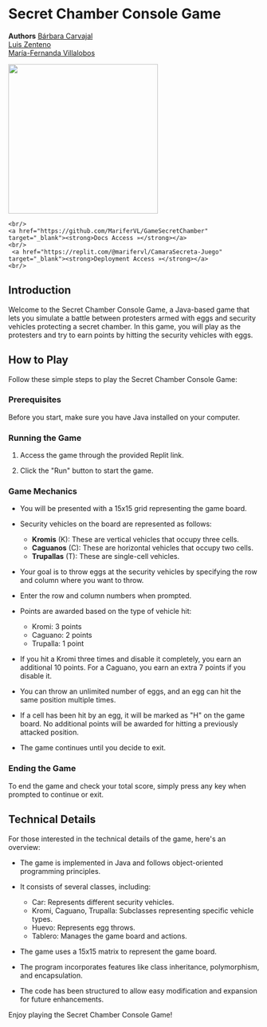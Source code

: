 # Secret Chamber Console Game

 <b>Authors</b>
  [Bárbara Carvajal](https://github.com/BarbaraCarvajal)
<br />
[Luis Zenteno](https://github.com/LuisZentenxx)
<br />
[María-Fernanda Villalobos](https://github.com/MariferVL)
<br/>

<img width="300px" src="https://github.com/MariferVL/GameSecretChamber/assets/99364311/51c1e97c-87e8-453e-b47b-04571b4f12ba">


    <br/>
    <a href="https://github.com/MariferVL/GameSecretChamber" target="_blank"><strong>Docs Access »</strong></a>
    <br/>
     <a href="https://replit.com/@marifervl/CamaraSecreta-Juego" target="_blank"><strong>Deployment Access »</strong></a>
    <br/>

## Introduction
Welcome to the Secret Chamber Console Game, a Java-based game that lets you simulate a battle between protesters armed with eggs and security vehicles protecting a secret chamber. In this game, you will play as the protesters and try to earn points by hitting the security vehicles with eggs.

## How to Play
Follow these simple steps to play the Secret Chamber Console Game:

### Prerequisites
Before you start, make sure you have Java installed on your computer.

### Running the Game
1. Access the game through the provided Replit link.

2. Click the "Run" button to start the game.

### Game Mechanics
- You will be presented with a 15x15 grid representing the game board.

- Security vehicles on the board are represented as follows:
  - **Kromis** (K): These are vertical vehicles that occupy three cells.
  - **Caguanos** (C): These are horizontal vehicles that occupy two cells.
  - **Trupallas** (T): These are single-cell vehicles.

- Your goal is to throw eggs at the security vehicles by specifying the row and column where you want to throw.

- Enter the row and column numbers when prompted.

- Points are awarded based on the type of vehicle hit:
  - Kromi: 3 points
  - Caguano: 2 points
  - Trupalla: 1 point

- If you hit a Kromi three times and disable it completely, you earn an additional 10 points. For a Caguano, you earn an extra 7 points if you disable it.

- You can throw an unlimited number of eggs, and an egg can hit the same position multiple times. 

- If a cell has been hit by an egg, it will be marked as "H" on the game board. No additional points will be awarded for hitting a previously attacked position.

- The game continues until you decide to exit.

### Ending the Game
To end the game and check your total score, simply press any key when prompted to continue or exit.

## Technical Details
For those interested in the technical details of the game, here's an overview:

- The game is implemented in Java and follows object-oriented programming principles.

- It consists of several classes, including:
  - Car: Represents different security vehicles.
  - Kromi, Caguano, Trupalla: Subclasses representing specific vehicle types.
  - Huevo: Represents egg throws.
  - Tablero: Manages the game board and actions.
  
- The game uses a 15x15 matrix to represent the game board.

- The program incorporates features like class inheritance, polymorphism, and encapsulation.

- The code has been structured to allow easy modification and expansion for future enhancements.

Enjoy playing the Secret Chamber Console Game!
 
 

